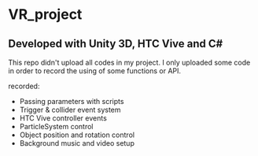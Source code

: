 # VR_project
Developed with Unity 3D, HTC Vive and C#
--------------------------------------------------------------------

This repo didn't upload all codes in my project.
I only uploaded some code in order to record the using of some functions or API.

recorded:

*   Passing parameters with scripts
*   Trigger & collider event system
*   HTC Vive controller events
*   ParticleSystem control
*   Object position and rotation control   
*   Background music and video setup 
